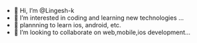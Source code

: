 - 👋 Hi, I’m @Lingesh-k
- 👀 I’m interested in coding and learning new technologies ...
- 🧿 plannning to learn ios, android, etc.
- 💞️ I’m looking to collaborate on web,mobile,ios development...

<!---
Lingesh-k/Lingesh-k is a ✨ special ✨ repository because its `README.md` (this file) appears on your GitHub profile.
You can click the Preview link to take a look at your changes.
--->
